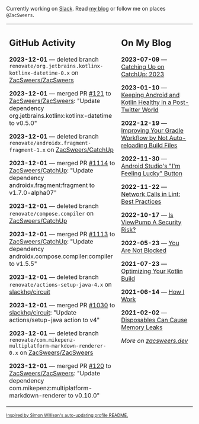 Currently working on [Slack](https://slack.com/). Read [my blog](https://zacsweers.dev/) or follow me on places `@ZacSweers`.

<table><tr><td valign="top" width="60%">

## GitHub Activity
<!-- githubActivity starts -->
**2023-12-01** — deleted branch `renovate/org.jetbrains.kotlinx-kotlinx-datetime-0.x` on [ZacSweers/ZacSweers](https://github.com/ZacSweers/ZacSweers)

**2023-12-01** — merged PR [#121](https://github.com/ZacSweers/ZacSweers/pull/121) to [ZacSweers/ZacSweers](https://github.com/ZacSweers/ZacSweers): "Update dependency org.jetbrains.kotlinx:kotlinx-datetime to v0.5.0"

**2023-12-01** — deleted branch `renovate/androidx.fragment-fragment-1.x` on [ZacSweers/CatchUp](https://github.com/ZacSweers/CatchUp)

**2023-12-01** — merged PR [#1114](https://github.com/ZacSweers/CatchUp/pull/1114) to [ZacSweers/CatchUp](https://github.com/ZacSweers/CatchUp): "Update dependency androidx.fragment:fragment to v1.7.0-alpha07"

**2023-12-01** — deleted branch `renovate/compose.compiler` on [ZacSweers/CatchUp](https://github.com/ZacSweers/CatchUp)

**2023-12-01** — merged PR [#1113](https://github.com/ZacSweers/CatchUp/pull/1113) to [ZacSweers/CatchUp](https://github.com/ZacSweers/CatchUp): "Update dependency androidx.compose.compiler:compiler to v1.5.5"

**2023-12-01** — deleted branch `renovate/actions-setup-java-4.x` on [slackhq/circuit](https://github.com/slackhq/circuit)

**2023-12-01** — merged PR [#1030](https://github.com/slackhq/circuit/pull/1030) to [slackhq/circuit](https://github.com/slackhq/circuit): "Update actions/setup-java action to v4"

**2023-12-01** — deleted branch `renovate/com.mikepenz-multiplatform-markdown-renderer-0.x` on [ZacSweers/ZacSweers](https://github.com/ZacSweers/ZacSweers)

**2023-12-01** — merged PR [#120](https://github.com/ZacSweers/ZacSweers/pull/120) to [ZacSweers/ZacSweers](https://github.com/ZacSweers/ZacSweers): "Update dependency com.mikepenz:multiplatform-markdown-renderer to v0.10.0"
<!-- githubActivity ends -->
</td><td valign="top" width="40%">

## On My Blog
<!-- blog starts -->
**2023-07-09** — [Catching Up on CatchUp: 2023](https://www.zacsweers.dev/catching-up-on-catchup-2023/)

**2023-01-10** — [Keeping Android and Kotlin Healthy in a Post-Twitter World](https://www.zacsweers.dev/keeping-android-healthy/)

**2022-12-19** — [Improving Your Gradle Workflow by Not Auto-reloading Build Files](https://www.zacsweers.dev/improving-your-workflow-by-not-auto-reloading-build-files/)

**2022-11-30** — [Android Studio's "I'm Feeling Lucky" Button](https://www.zacsweers.dev/android-studios-im-feeling-lucky-button/)

**2022-11-22** — [Network Calls in Lint: Best Practices](https://www.zacsweers.dev/network-calls-in-lint-best-practices/)

**2022-10-17** — [Is ViewPump A Security Risk?](https://www.zacsweers.dev/is-viewpump-a-security-risk/)

**2022-05-23** — [You Are Not Blocked](https://www.zacsweers.dev/you-are-not-blocked/)

**2021-07-23** — [Optimizing Your Kotlin Build](https://www.zacsweers.dev/optimizing-your-kotlin-build/)

**2021-06-14** — [How I Work](https://www.zacsweers.dev/how-i-work/)

**2021-02-02** — [Disposables Can Cause Memory Leaks](https://www.zacsweers.dev/disposables-can-cause-memory-leaks/)
<!-- blog ends -->
_More on [zacsweers.dev](https://zacsweers.dev/)_
</td></tr></table>

<sub><a href="https://simonwillison.net/2020/Jul/10/self-updating-profile-readme/">Inspired by Simon Willison's auto-updating profile README.</a></sub>
